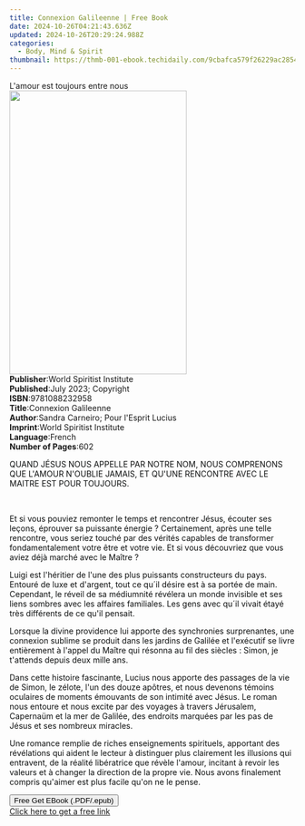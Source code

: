 ```yaml
---
title: Connexion Galileenne | Free Book
date: 2024-10-26T04:21:43.636Z
updated: 2024-10-26T20:29:24.988Z
categories:
  - Body, Mind & Spirit
thumbnail: https://thmb-001-ebook.techidaily.com/9cbafca579f26229ac2854086d218563a855f9ac0f8b80d2592ddd095610e216.jpg
---
```

<main id="book-container">
  <div class="flex flex-col">
    <div class="book-brief flex-1 py-6 px-4 sm:p-6 md:py-10 md:px-8">
      <!-- brief-->
      <div class="book-brief-main">L'amour est toujours entre nous</div>
    </div>
    <div
      class="book-meta-info flex-1 grid gap-4 col-start-1 col-end-3 row-start-1 sm:mb-6 sm:grid-cols-4 lg:gap-6 lg:col-start-2 lg:row-end-6 lg:row-span-6 lg:mb-0"
    >
      <div
        class="book-meta-info-left place-content-center mt-4 p-4 text-sm leading-6 col-start-2 col-span-2 dark:text-slate-400"
      >
        <img
          class="w-full h-500 object-cover rounded-lg sm:h-255 sm:col-span-2 lg:col-span-full"
          src="https://img-001-ebook.techidaily.com/f59bbd2098a7d1b7c549b0544649e3f2efda146807018f5e4364dda64c5c67fe.jpg"
          alt=""
          width="312"
          height="500"
        />
      </div>
      <div
        class="book-meta-info-right mt-2 col-start-1 row-start-2 col-span-3 self-center"
      >
        <!-- meta data  -->
        <div class="flex flex-col px-4 md:px-8">
          <div class="flex-1">
            <strong>Publisher</strong>:<span class="px-2"
              >World Spiritist Institute</span
            >
          </div>
          <div class="flex-1">
            <strong>Published</strong>:<span class="px-2"
              >July 2023; Copyright</span
            >
          </div>
          <div class="flex-1">
            <strong>ISBN</strong>:<span class="px-2">9781088232958</span>
          </div>
          <div class="flex-1">
            <strong>Title</strong>:<span class="px-2"
              >Connexion Galileenne</span
            >
          </div>
          <div class="flex-1">
            <strong>Author</strong>:<span class="px-2"
              >Sandra Carneiro; Pour l&#39;Esprit Lucius</span
            >
          </div>
          <div class="flex-1">
            <strong>Imprint</strong>:<span class="px-2"
              >World Spiritist Institute</span
            >
          </div>
          <div class="flex-1">
            <strong>Language</strong>:<span class="px-2">French</span>
          </div>
          <div class="flex-1">
            <strong>Number of Pages</strong>:<span class="px-2">602</span>
          </div>
        </div>
      </div>
    </div>
    <div class="book-description flex-1 py-6 px-4 sm:p-6 md:py-10 md:px-8">
      <div class="book-description-main">
        <div accordion-content="" id="description">
          <p>
            <span style="color: rgb(15, 17, 17)"
              >QUAND JÉSUS NOUS APPELLE PAR NOTRE NOM, NOUS COMPRENONS QUE
              L'AMOUR N'OUBLIE JAMAIS, ET QU'UNE RENCONTRE AVEC LE MAITRE EST
              POUR TOUJOURS.</span
            >
          </p>
          <p><br /></p>
          <p>
            <span style="color: rgb(15, 17, 17)"
              >Et si vous pouviez remonter le temps et rencontrer Jésus, écouter
              ses leçons, éprouver sa puissante énergie ? Certainement, après
              une telle rencontre, vous seriez touché par des vérités capables
              de transformer fondamentalement votre être et votre vie. Et si
              vous découvriez que vous aviez déjà marché avec le Maître ?</span
            >
          </p>
          <p>
            <span style="color: rgb(15, 17, 17)"
              >Luigi est l'héritier de l'une des plus puissants constructeurs du
              pays. Entouré de luxe et d'argent, tout ce qu´il désire est à sa
              portée de main. Cependant, le réveil de sa médiumnité révélera un
              monde invisible et ses liens sombres avec les affaires familiales.
              Les gens avec qu´il vivait étayé très différents de ce qu'il
              pensait.</span
            >
          </p>
          <p>
            <span style="color: rgb(15, 17, 17)"
              >Lorsque la divine providence lui apporte des synchronies
              surprenantes, une connexion sublime se produit dans les jardins de
              Galilée et l'exécutif se livre entièrement à l'appel du Maître qui
              résonna au fil des siècles : Simon, je t'attends depuis deux mille
              ans.</span
            >
          </p>
          <p>
            <span style="color: rgb(15, 17, 17)"
              >Dans cette histoire fascinante, Lucius nous apporte des passages
              de la vie de Simon, le zélote, l'un des douze apôtres, et nous
              devenons témoins oculaires de moments émouvants de son intimité
              avec Jésus. Le roman nous entoure et nous excite par des voyages à
              travers Jérusalem, Capernaüm et la mer de Galilée, des endroits
              marquées par les pas de Jésus et ses nombreux miracles.</span
            >
          </p>
          <p>
            <span style="color: rgb(15, 17, 17)"
              >Une romance remplie de riches enseignements spirituels, apportant
              des révélations qui aident le lecteur à distinguer plus clairement
              les illusions qui entravent, de la réalité libératrice que révèle
              l'amour, incitant à revoir les valeurs et à changer la direction
              de la propre vie. Nous avons finalement compris qu'aimer est plus
              facile qu'on ne le pense.</span
            >
          </p>
        </div>
        <div class="accordion-fader"></div>
      </div>
    </div>
    <div class="book-excerpts flex-1 py-6 px-4 sm:p-6 md:py-10 md:px-8"></div>
    <div
      class="book-about-author flex-1 py-6 px-4 sm:p-6 md:py-10 md:px-8"
    ></div>
    <div class="book-free-get flex-1 py-6 px-4 sm:p-6 md:py-10 md:px-8">
      <button
        id="btn-free-get"
        class="bg-blue-500 hover:bg-blue-700 text-white font-bold py-2 px-4 rounded"
      >
        Free Get EBook (.PDF/.epub)
      </button>
      <div id="countdown-display" class="px-2 text-lg mt-2"></div>
      <a
        id="free-link"
        class="hidden bg-blue-500 hover:bg-blue-700 text-white font-bold py-2 px-4 rounded"
        href="https://www.ebooks.com/en-us/book/210970011/connexion-galileenne/sandra-carneiro/"
        target="_blank"
        >Click here to get a free link</a
      >
    </div>
    <script>
      let countdownTime = 0;
      let countdownInterval = null;
      document
        .getElementById('btn-free-get')
        .addEventListener('click', startCountdown);
      function startCountdown() {
        countdownTime = new Date().getTime() + 60000 * 3;
        countdownInterval = setInterval(updateCountdown, 1000);
        document.getElementById('btn-free-get').disabled = true;
        document
          .getElementById('btn-free-get')
          .classList.add('bg-gray-500', 'cursor-not-allowed');
      }
      function updateCountdown() {
        let currentTime = new Date().getTime();
        let timeLeft = countdownTime - currentTime;
        let secondsLeft = Math.floor(timeLeft / 1000);
        document.getElementById('countdown-display').innerHTML =
          `Remaining time: ${secondsLeft} seconds.`;
        if (secondsLeft <= 0) {
          clearInterval(countdownInterval);
          document.getElementById('btn-free-get').classList.add('hidden');
          document.getElementById('free-link').classList.remove('hidden');
          document.getElementById('countdown-display').innerHTML = '';
        }
      }
    </script>
  </div>
</main>

<ins class="adsbygoogle"
      style="display:block"
      data-ad-client="ca-pub-7571918770474297"
      data-ad-slot="8358498916"
      data-ad-format="auto"
      data-full-width-responsive="true"></ins>
    